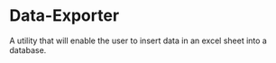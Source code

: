 # Data-Exporter
A utility that will enable the user to insert data in an excel sheet into a database. 
